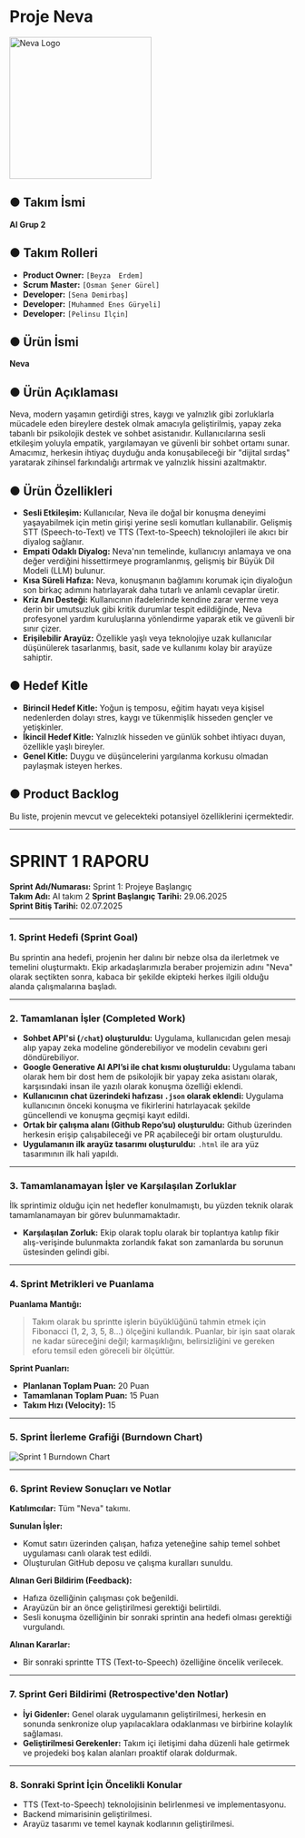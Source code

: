 # Proje Neva

<img src="https://i.imgur.com/MH1no3T.png" alt="Neva Logo" width="250">

## ● Takım İsmi
**AI Grup 2**

## ● Takım Rolleri
* **Product Owner:** `[Beyza  Erdem]`
* **Scrum Master:** `[Osman Şener Gürel]`
* **Developer:** `[Sena Demirbaş]`
* **Developer:** `[Muhammed Enes Güryeli]`
* **Developer:** `[Pelinsu İlçin]`

## ● Ürün İsmi
**Neva**

## ● Ürün Açıklaması
Neva, modern yaşamın getirdiği stres, kaygı ve yalnızlık gibi zorluklarla mücadele eden bireylere destek olmak amacıyla geliştirilmiş, yapay zeka tabanlı bir psikolojik destek ve sohbet asistanıdır. Kullanıcılarına sesli etkileşim yoluyla empatik, yargılamayan ve güvenli bir sohbet ortamı sunar. Amacımız, herkesin ihtiyaç duyduğu anda konuşabileceği bir "dijital sırdaş" yaratarak zihinsel farkındalığı artırmak ve yalnızlık hissini azaltmaktır.

## ● Ürün Özellikleri
* **Sesli Etkileşim:** Kullanıcılar, Neva ile doğal bir konuşma deneyimi yaşayabilmek için metin girişi yerine sesli komutları kullanabilir. Gelişmiş STT (Speech-to-Text) ve TTS (Text-to-Speech) teknolojileri ile akıcı bir diyalog sağlanır.
* **Empati Odaklı Diyalog:** Neva'nın temelinde, kullanıcıyı anlamaya ve ona değer verdiğini hissettirmeye programlanmış, gelişmiş bir Büyük Dil Modeli (LLM) bulunur.
* **Kısa Süreli Hafıza:** Neva, konuşmanın bağlamını korumak için diyaloğun son birkaç adımını hatırlayarak daha tutarlı ve anlamlı cevaplar üretir.
* **Kriz Anı Desteği:** Kullanıcının ifadelerinde kendine zarar verme veya derin bir umutsuzluk gibi kritik durumlar tespit edildiğinde, Neva profesyonel yardım kuruluşlarına yönlendirme yaparak etik ve güvenli bir sınır çizer.
* **Erişilebilir Arayüz:** Özellikle yaşlı veya teknolojiye uzak kullanıcılar düşünülerek tasarlanmış, basit, sade ve kullanımı kolay bir arayüze sahiptir.

## ● Hedef Kitle
* **Birincil Hedef Kitle:** Yoğun iş temposu, eğitim hayatı veya kişisel nedenlerden dolayı stres, kaygı ve tükenmişlik hisseden gençler ve yetişkinler.
* **İkincil Hedef Kitle:** Yalnızlık hisseden ve günlük sohbet ihtiyacı duyan, özellikle yaşlı bireyler.
* **Genel Kitle:** Duygu ve düşüncelerini yargılanma korkusu olmadan paylaşmak isteyen herkes.

## ● Product Backlog
Bu liste, projenin mevcut ve gelecekteki potansiyel özelliklerini içermektedir.

---

# SPRINT 1 RAPORU

**Sprint Adı/Numarası:** Sprint 1: Projeye Başlangıç  
**Takım Adı:** AI takım 2 
**Sprint Başlangıç Tarihi:** 29.06.2025  
**Sprint Bitiş Tarihi:** 02.07.2025

---

### 1. Sprint Hedefi (Sprint Goal)
Bu sprintin ana hedefi, projenin her dalını bir nebze olsa da ilerletmek ve temelini oluşturmaktı. Ekip arkadaşlarımızla beraber projemizin adını "Neva" olarak seçtikten sonra, kabaca bir şekilde ekipteki herkes ilgili olduğu alanda çalışmalarına başladı.

---

### 2. Tamamlanan İşler (Completed Work)
- **Sohbet API'si (`/chat`) oluşturuldu:** Uygulama, kullanıcıdan gelen mesajı alıp yapay zeka modeline gönderebiliyor ve modelin cevabını geri döndürebiliyor.
- **Google Generative AI API’si ile chat kısmı oluşturuldu:** Uygulama tabanı olarak hem bir dost hem de psikolojik bir yapay zeka asistanı olarak, karşısındaki insan ile yazılı olarak konuşma özelliği eklendi.
- **Kullanıcının chat üzerindeki hafızası `.json` olarak eklendi:** Uygulama kullanıcının önceki konuşma ve fikirlerini hatırlayacak şekilde güncellendi ve konuşma geçmişi kayıt edildi.
- **Ortak bir çalışma alanı (Github Repo’su) oluşturuldu:** Github üzerinden herkesin erişip çalışabileceği ve PR açabileceği bir ortam oluşturuldu.
- **Uygulamanın ilk arayüz tasarımı oluşturuldu:** `.html` ile ara yüz tasarımının ilk hali yapıldı.

---

### 3. Tamamlanamayan İşler ve Karşılaşılan Zorluklar
İlk sprintimiz olduğu için net hedefler konulmamıştı, bu yüzden teknik olarak tamamlanamayan bir görev bulunmamaktadır.
- **Karşılaşılan Zorluk:** Ekip olarak toplu olarak bir toplantıya katılıp fikir alış-verişinde bulunmakta zorlandık fakat son zamanlarda bu sorunun üstesinden gelindi gibi.

---

### 4. Sprint Metrikleri ve Puanlama

**Puanlama Mantığı:**
> Takım olarak bu sprintte işlerin büyüklüğünü tahmin etmek için Fibonacci (1, 2, 3, 5, 8...) ölçeğini kullandık. Puanlar, bir işin saat olarak ne kadar süreceğini değil; karmaşıklığını, belirsizliğini ve gereken eforu temsil eden göreceli bir ölçüttür.

**Sprint Puanları:**
- **Planlanan Toplam Puan:** 20 Puan
- **Tamamlanan Toplam Puan:** 15 Puan
- **Takım Hızı (Velocity):** 15

---

### 5. Sprint İlerleme Grafiği (Burndown Chart)

![Sprint 1 Burndown Chart](https://i.imgur.com/XvUqLdA.png)

---

### 6. Sprint Review Sonuçları ve Notlar

**Katılımcılar:** Tüm "Neva" takımı.

**Sunulan İşler:**
- Komut satırı üzerinden çalışan, hafıza yeteneğine sahip temel sohbet uygulaması canlı olarak test edildi.
- Oluşturulan GitHub deposu ve çalışma kuralları sunuldu.

**Alınan Geri Bildirim (Feedback):**
- Hafıza özelliğinin çalışması çok beğenildi.
- Arayüzün bir an önce geliştirilmesi gerektiği belirtildi.
- Sesli konuşma özelliğinin bir sonraki sprintin ana hedefi olması gerektiği vurgulandı.

**Alınan Kararlar:**
- Bir sonraki sprintte TTS (Text-to-Speech) özelliğine öncelik verilecek.

---

### 7. Sprint Geri Bildirimi (Retrospective'den Notlar)

- **İyi Gidenler:** Genel olarak uygulamanın geliştirilmesi, herkesin en sonunda senkronize olup yapılacaklara odaklanması ve birbirine kolaylık sağlaması.
- **Geliştirilmesi Gerekenler:** Takım içi iletişimi daha düzenli hale getirmek ve projedeki boş kalan alanları proaktif olarak doldurmak.

---

### 8. Sonraki Sprint İçin Öncelikli Konular
- TTS (Text-to-Speech) teknolojisinin belirlenmesi ve implementasyonu.
- Backend mimarisinin geliştirilmesi.
- Arayüz tasarımı ve temel kaynak kodlarının geliştirilmesi.